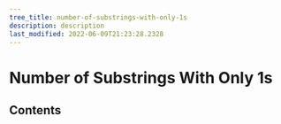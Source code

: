 ```yaml
---
tree_title: number-of-substrings-with-only-1s
description: description
last_modified: 2022-06-09T21:23:28.2328
---
```


# Number of Substrings With Only 1s

## Contents

